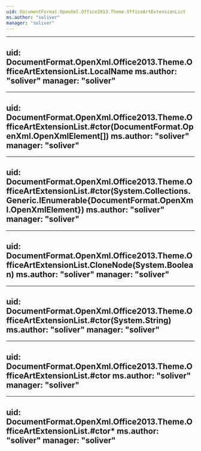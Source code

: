 ```yaml
---
uid: DocumentFormat.OpenXml.Office2013.Theme.OfficeArtExtensionList
ms.author: "soliver"
manager: "soliver"
---
```


---
uid: DocumentFormat.OpenXml.Office2013.Theme.OfficeArtExtensionList.LocalName
ms.author: "soliver"
manager: "soliver"
---

---
uid: DocumentFormat.OpenXml.Office2013.Theme.OfficeArtExtensionList.#ctor(DocumentFormat.OpenXml.OpenXmlElement[])
ms.author: "soliver"
manager: "soliver"
---

---
uid: DocumentFormat.OpenXml.Office2013.Theme.OfficeArtExtensionList.#ctor(System.Collections.Generic.IEnumerable{DocumentFormat.OpenXml.OpenXmlElement})
ms.author: "soliver"
manager: "soliver"
---

---
uid: DocumentFormat.OpenXml.Office2013.Theme.OfficeArtExtensionList.CloneNode(System.Boolean)
ms.author: "soliver"
manager: "soliver"
---

---
uid: DocumentFormat.OpenXml.Office2013.Theme.OfficeArtExtensionList.#ctor(System.String)
ms.author: "soliver"
manager: "soliver"
---

---
uid: DocumentFormat.OpenXml.Office2013.Theme.OfficeArtExtensionList.#ctor
ms.author: "soliver"
manager: "soliver"
---

---
uid: DocumentFormat.OpenXml.Office2013.Theme.OfficeArtExtensionList.#ctor*
ms.author: "soliver"
manager: "soliver"
---
